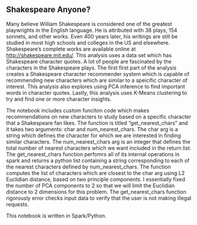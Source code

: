 ## Shakespeare Anyone?
Many believe William Shakespeare is considered one of the greatest playwrights in the English language. He is attributed with 38 plays, 154 sonnets, and other works. Even 400 years later, his writings are still be studied in most high schools and colleges in the US and elsewhere. Shakespeare’s complete works are available online at http://shakespeare.mit.edu/. This analysis uses a data set which has Shakespeare character quotes. A lot of people are fascinated by the characters in the Shakespeare plays. The first first part of the analysis creates a Shakespeare character recommender system which is capable of recommending new characters which are similar to a speicific character of interest. This analysis also explores using PCA inference to find important words in character quotes. Lastly, this analysis uses K-Means clustering to try and find one or more character insights. 

The notebook includes custom funciton code which makes recommendations on new characters to study based on a specific character that a Shakespeare fan likes.  The function is titled “get_nearest_chars” and it takes two arguments: char and num_nearest_chars. The char arg is a string which defines the character for which we are interested in finding similar characters. The num_nearest_chars arg is an integer that defines the total number of nearest characters which we want included in the return list. The get_nearest_chars function perfomrs all of its internal operations in spark and returns a python list containing a string corresponding to each of the nearest characters defined by num_nearest_chars. The function computes the list of characters which are closest to the char arg using L2 Euclidian distance, based on two principle components.  I essentially fixed the number of PCA components to 2 so that we will limit the Euclidian distance to 2 dimensions for this problem.  The get_nearest_chars function rigorously error checks input data to verify that the user is not making illegal requests.

This notebook is written in Spark/Python.
